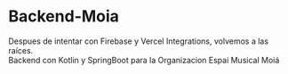 # Backend-Moia

Despues de intentar con Firebase y Vercel Integrations, volvemos a las raíces.  
Backend con Kotlin y SpringBoot para la Organizacion Espai Musical Moiá
